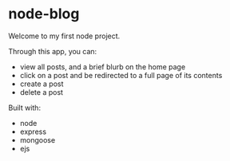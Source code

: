 # node-blog

Welcome to my first node project.

Through this app, you can:

- view all posts, and a brief blurb on the home page
- click on a post and be redirected to a full page of its contents
- create a post
- delete a post



Built with:
- node
- express
- mongoose
- ejs
